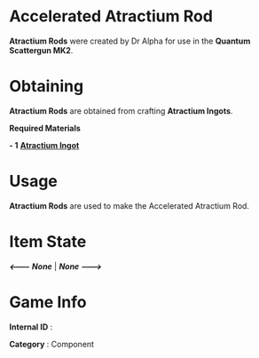 # Accelerated Atractium Rod

**Atractium Rods** were created by Dr Alpha for use in the **Quantum Scattergun MK2**.

# Obtaining

**Atractium Rods** are obtained from crafting **Atractium Ingots**.

**Required Materials**

**- 1** [**Atractium Ingot**](https://github.com/AlphaMC0/Lone-Martian/blob/main/Ingots/Atractium%20Ingot.md)

# Usage

**Atractium Rods** are used to make the Accelerated Atractium Rod.

# Item State

***<--- None*** | ***None --->***

# Game Info

**Internal ID** : 

**Category** : Component
